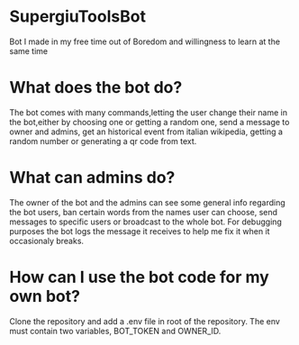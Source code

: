 # SupergiuToolsBot
Bot I made in my free time out of Boredom and willingness to learn at the same time

# What does the bot do?
The bot comes with many commands,letting the user change their name in the bot,either by choosing one or getting a random one, send a message to owner and admins, get an historical event from italian wikipedia, getting a random number or generating a qr code from text.

# What can admins do?
The owner of the bot and the admins can see some general info regarding the bot users, ban certain words from the names user can choose, send messages to specific users or broadcast to the whole bot.
For debugging purposes the bot logs the message it receives to help me fix it when it occasionaly breaks.

# How can I use the bot code for my own bot?
Clone the repository and add a .env file in root of the repository. The env must contain two variables, BOT_TOKEN and OWNER_ID.